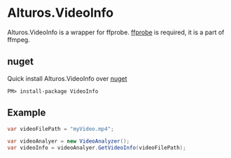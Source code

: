 # Alturos.VideoInfo

Alturos.VideoInfo is a wrapper for ffprobe.
[ffprobe](https://ffmpeg.org/download.html) is required, it is a part of ffmpeg.

## nuget
Quick install Alturos.VideoInfo over [nuget](https://www.nuget.org/packages/Alturos.VideoInfo)
```
PM> install-package VideoInfo
```

## Example
```cs
var videoFilePath = "myVideo.mp4";

var videoAnalyer = new VideoAnalyzer();
var videoInfo = videoAnalyer.GetVideoInfo(videoFilePath);
```

